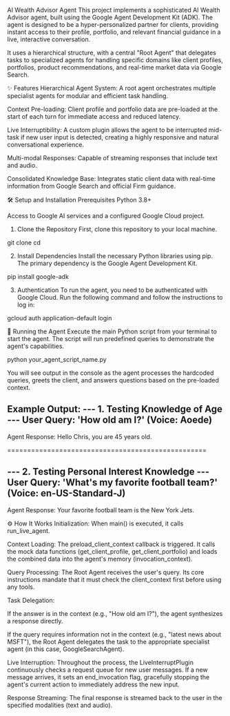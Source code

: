 AI Wealth Advisor Agent
This project implements a sophisticated AI Wealth Advisor agent, built using the Google Agent Development Kit (ADK). The agent is designed to be a hyper-personalized partner for clients, providing instant access to their profile, portfolio, and relevant financial guidance in a live, interactive conversation.

It uses a hierarchical structure, with a central "Root Agent" that delegates tasks to specialized agents for handling specific domains like client profiles, portfolios, product recommendations, and real-time market data via Google Search.

✨ Features
Hierarchical Agent System: A root agent orchestrates multiple specialist agents for modular and efficient task handling.

Context Pre-loading: Client profile and portfolio data are pre-loaded at the start of each turn for immediate access and reduced latency.

Live Interruptibility: A custom plugin allows the agent to be interrupted mid-task if new user input is detected, creating a highly responsive and natural conversational experience.

Multi-modal Responses: Capable of streaming responses that include text and audio.

Consolidated Knowledge Base: Integrates static client data with real-time information from Google Search and official Firm guidance.

🛠️ Setup and Installation
Prerequisites
Python 3.8+

Access to Google AI services and a configured Google Cloud project.

1. Clone the Repository
First, clone this repository to your local machine.

git clone <your-repository-url>
cd <your-repository-directory>

2. Install Dependencies
Install the necessary Python libraries using pip. The primary dependency is the Google Agent Development Kit.

pip install google-adk

3. Authentication
To run the agent, you need to be authenticated with Google Cloud. Run the following command and follow the instructions to log in:

gcloud auth application-default login

🚀 Running the Agent
Execute the main Python script from your terminal to start the agent. The script will run predefined queries to demonstrate the agent's capabilities.

python your_agent_script_name.py

You will see output in the console as the agent processes the hardcoded queries, greets the client, and answers questions based on the pre-loaded context.

Example Output:
--- 1. Testing Knowledge of Age ---
User Query: 'How old am I?' (Voice: Aoede)
------------------------------
Agent Response: Hello Chris, you are 45 years old.

==================================================

--- 2. Testing Personal Interest Knowledge ---
User Query: 'What's my favorite football team?' (Voice: en-US-Standard-J)
------------------------------
Agent Response: Your favorite football team is the New York Jets.

⚙️ How It Works
Initialization: When main() is executed, it calls run_live_agent.

Context Loading: The preload_client_context callback is triggered. It calls the mock data functions (get_client_profile, get_client_portfolio) and loads the combined data into the agent's memory (invocation_context).

Query Processing: The Root Agent receives the user's query. Its core instructions mandate that it must check the client_context first before using any tools.

Task Delegation:

If the answer is in the context (e.g., "How old am I?"), the agent synthesizes a response directly.

If the query requires information not in the context (e.g., "latest news about MSFT"), the Root Agent delegates the task to the appropriate specialist agent (in this case, GoogleSearchAgent).

Live Interruption: Throughout the process, the LiveInterruptPlugin continuously checks a request queue for new user messages. If a new message arrives, it sets an end_invocation flag, gracefully stopping the agent's current action to immediately address the new input.

Response Streaming: The final response is streamed back to the user in the specified modalities (text and audio).